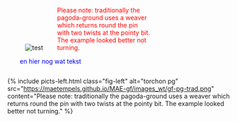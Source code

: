 <style>
  img.f-pic-l3 { display: inline-block; margin-right:0; margin-top:0; margin-left:0; width: 30%; }
  p.f-txt-l3 { display: inline-block; margin-right:0; margin-top:0; margin-left:2em; width: 50%; color:blue}
  figure figcaption { display: inline-block; margin-left:2em; width: 50%; color:red;}
</style>  


<body>
<figure class="f-pic-13">
    <img src="https://maetempels.github.io/MAE-gf/images_wt/gf-pg-trad.png"  alt="test">
    <figcaption>Please note: traditionally the pagoda-ground uses a weaver which returns round the pin with two twists at the pointy bit. The example looked better not turning.</figcaption>
</figure>
<p class="f-txt-l3">en hier nog wat tekst</p>  
  

{% include picts-left.html 
  class="fig-left"
  alt="torchon pg" 
  src="https://maetempels.github.io/MAE-gf/images_wt/gf-pg-trad.png" 
  content="Please note: traditionally the pagoda-ground uses a weaver which returns round the pin with two twists at the pointy bit. The example looked better not turning."
%}

</body>
